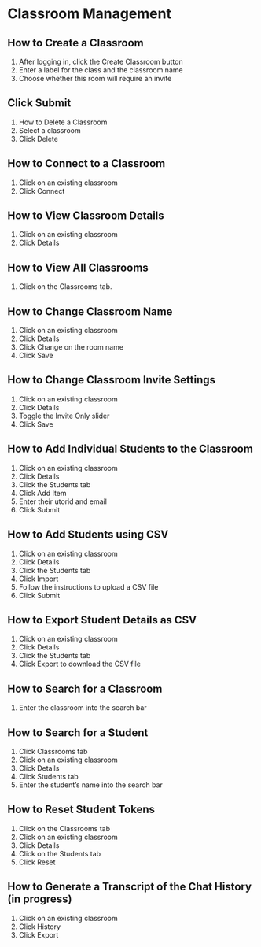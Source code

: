 # Classroom Management

## How to Create a Classroom
1. After logging in, click the Create Classroom button
2. Enter a label for the class and the classroom name
3. Choose whether this room will require an invite

## Click Submit
1. How to Delete a Classroom
2. Select a classroom
3. Click Delete

## How to Connect to a Classroom
1. Click on an existing classroom
2. Click Connect

## How to View Classroom Details
1. Click on an existing classroom
2. Click Details

## How to View All Classrooms
1. Click on the Classrooms tab.

## How to Change Classroom Name
1. Click on an existing classroom
2. Click Details
3. Click Change on the room name
4. Click Save

## How to Change Classroom Invite Settings
1. Click on an existing classroom
2. Click Details
3. Toggle the Invite Only slider
4. Click Save

## How to Add Individual Students to the Classroom
1. Click on an existing classroom
2. Click Details
3. Click the Students tab
4. Click Add Item
5. Enter their utorid and email
6. Click Submit
## How to Add Students using CSV
1. Click on an existing classroom
2. Click Details
3. Click the Students tab
4. Click Import
5. Follow the instructions to upload a CSV file
6. Click Submit

## How to Export Student Details as CSV
1. Click on an existing classroom
2. Click Details
3. Click the Students tab
4. Click Export to download the CSV file

## How to Search for a Classroom
1. Enter the classroom into the search bar

## How to Search for a Student
1. Click Classrooms tab
2. Click on an existing classroom
3. Click Details
4. Click Students tab
5. Enter the student’s name into the search bar

## How to Reset Student Tokens
1. Click on the Classrooms tab
2. Click on an existing classroom
3. Click Details
4. Click on the Students tab
5. Click Reset

## How to Generate a Transcript of the Chat History (in progress)
1. Click on an existing classroom
2. Click History
3. Click Export
